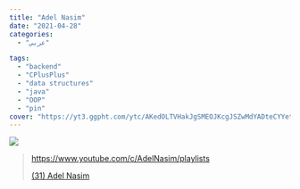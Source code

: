 ```yaml
---
title: "Adel Nasim"
date: "2021-04-28"
categories:
  - "عربي"

tags:
  - "backend"
  - "CPlusPlus"
  - "data structures"
  - "java"
  - "OOP"
  - "pin"
cover: "https://yt3.ggpht.com/ytc/AKedOLTVHakJgSMEOJKcgJSZwMdYADteCYYet7lqKt9sqg=s88-c-k-c0x00ffffff-no-rj"
---
```


![](https://yt3.ggpht.com/ytc/AAUvwng1Ph3BupuwlC8e9GRH2MCYZMcTEHV1nA182iZGXA=s176-c-k-c0x00ffffff-no-rj)

> https://www.youtube.com/c/AdelNasim/playlists
>
> [(31) Adel Nasim ](https://www.youtube.com/c/AdelNasim/playlists)
